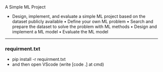 A Simple ML Project

- Design, implement, and evaluate a simple ML project based on the dataset publicly available
 • Define your own ML problem
 • Search and prepare the dataset to solve the problem with ML methods
 • Design and implement a ML model
 • Evaluate the ML model

----------------------------------------------------------------------------------------

### requirment.txt 
- pip install -r requirment.txt
- and then open VScode (write [code .] at cmd)

